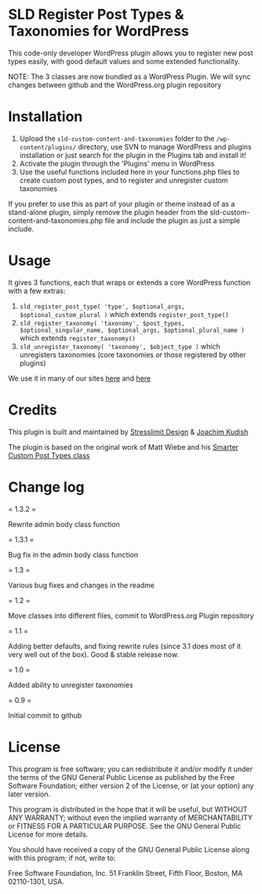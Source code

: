 # SLD Register Post Types & Taxonomies for WordPress

This code-only developer WordPress plugin allows you to register new post types easily, with good default values and some extended functionality.

NOTE: The 3 classes are now bundled as a WordPress Plugin. We will sync changes between github and the WordPress.org plugin repository 

# Installation

1. Upload the `sld-custom-content-and-taxonomies` folder to the `/wp-content/plugins/` directory, use SVN to manage WordPress and plugins installation or just search for the plugin in the Plugins tab and install it!
2. Activate the plugin through the 'Plugins' menu in WordPress
3. Use the useful functions included here in your functions.php files to create custom post types, and to register and unregister custom taxonomies

If you prefer to use this as part of your plugin or theme instead of as a stand-alone plugin, simply remove the plugin header from the sld-custom-content-and-taxonomies.php file and include the plugin as just a simple include.

# Usage

It gives 3 functions, each that wraps or extends a core WordPress function with a few extras:

1. `sld_register_post_type( 'type', $optional_args, $optional_custom_plural )` which extends `register_post_type()`
2. `sld_register_taxonomy( 'taxonomy', $post_types, $optional_singular_name, $optional_args, $optional_plural_name )` which extends `register_taxonomy()`
3. `sld_unregister_taxonomy( 'taxonomy', $object_type )` which unregisters taxonomies (core taxonomies or those registered by other plugins)

We use it in many of our sites [here](http://stresslimitdesign.com) and [here](http://jkudish.com)

# Credits

This plugin is built and maintained by [Stresslimit Design](http://stresslimitdesign.com/about-our-wordpress-expertise "Stresslimit Design") & [Joachim Kudish](http://jkudish.com "Joachim Kudish")

The plugin is based on the original work of Matt Wiebe and his [Smarter Custom Post Types class](http://somadesign.ca/projects/smarter-custom-post-types/ "Smarter Custom Post Types class")

# Change log

= 1.3.2 =

Rewrite admin body class function


= 1.3.1 =

Bug fix in the admin body class function

= 1.3 =

Various bug fixes and changes in the readme

= 1.2 =

Move classes into different files, commit to WordPress.org Plugin repository

= 1.1 =

Adding better defaults, and fixing rewrite rules (since 3.1 does most of it very well out of the box). Good & stable release now.

= 1.0 =

Added ability to unregister taxonomies

= 0.9 =

Initial commit to github

# License

This program is free software; you can redistribute it and/or modify it under the terms of the GNU General Public License as published by the Free Software Foundation; either version 2 of the License, or (at your option) any later version.

This program is distributed in the hope that it will be useful, but WITHOUT ANY WARRANTY; without even the implied warranty of MERCHANTABILITY or FITNESS FOR A PARTICULAR PURPOSE.  See the GNU General Public License for more details.

You should have received a copy of the GNU General Public License along with this program; if not, write to:

Free Software Foundation, Inc.
51 Franklin Street, Fifth Floor,
Boston, MA
02110-1301, USA.